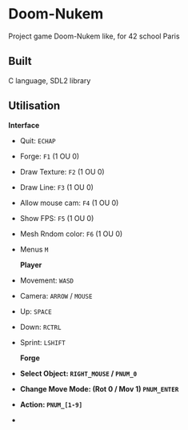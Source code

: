 # Doom-Nukem
Project game Doom-Nukem like, for 42 school Paris


## Built
  C language, SDL2 library


## Utilisation

   <strong>    Interface</strong>
*  Quit:                   `ECHAP`
*  Forge:                  `F1`           (1 OU 0)
*  Draw Texture:           `F2`           (1 OU 0)
*  Draw Line:              `F3`           (1 OU 0)
*  Allow mouse cam:        `F4`           (1 OU 0)
*  Show FPS:               `F5`           (1 OU 0)
*  Mesh Rndom color:       `F6`           (1 OU 0)
*  Menus                   `M`

   <strong>    Player</strong>
*  Movement:   `WASD`
*  Camera:     `ARROW` / `MOUSE`
*  Up:         `SPACE`
*  Down:       `RCTRL`
*  Sprint:     `LSHIFT`

   <strong>    Forge</forge>
*  Select Object:                      `RIGHT_MOUSE` / `PNUM_0`
*  Change Move Mode: (Rot 0 / Mov 1)   `PNUM_ENTER`
*  Action:                             `PNUM_[1-9]`
*  